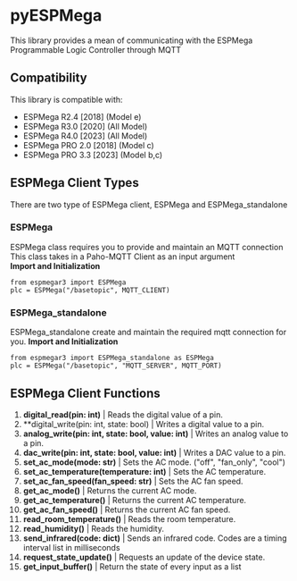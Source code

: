 # pyESPMega
This library provides a mean of communicating with the ESPMega Programmable Logic Controller through MQTT<br/>

## **Compatibility**
This library is compatible with:<br/>
- ESPMega R2.4 [2018] (Model e)
- ESPMega R3.0 [2020] (All Model)
- ESPMega R4.0 [2023] (All Model)
- ESPMega PRO 2.0 [2018] (Model c)
- ESPMega PRO 3.3 [2023] (Model b,c)

## **ESPMega Client Types**
There are two type of ESPMega client, ESPMega and ESPMega_standalone<br/>
### ESPMega
ESPMega class requires you to provide and maintain an MQTT connection
This class takes in a Paho-MQTT Client as an input argument<br/>
**Import and Initialization**
```
from espmegar3 import ESPMega
plc = ESPMega("/basetopic", MQTT_CLIENT)
```
### ESPMega_standalone
ESPMega_standalone create and maintain the required mqtt connection for you.
**Import and Initialization**
```
from espmegar3 import ESPMega_standalone as ESPMega
plc = ESPMega("/basetopic", "MQTT_SERVER", MQTT_PORT)
```
## **ESPMega Client Functions**
1. **digital_read(pin: int)** | Reads the digital value of a pin.
2. **digital_write(pin: int, state: bool) | Writes a digital value to a pin.
3. **analog_write(pin: int, state: bool, value: int)** | Writes an analog value to a pin.
4. **dac_write(pin: int, state: bool, value: int)** | Writes a DAC value to a pin.
5. **set_ac_mode(mode: str)** | Sets the AC mode. ("off", "fan_only", "cool")
6. **set_ac_temperature(temperature: int)** | Sets the AC temperature.
7. **set_ac_fan_speed(fan_speed: str)** | Sets the AC fan speed.
8. **get_ac_mode()** | Returns the current AC mode.
9. **get_ac_temperature()** | Returns the current AC temperature.
10. **get_ac_fan_speed()** | Returns the current AC fan speed.
11. **read_room_temperature()** | Reads the room temperature.
12. **read_humidity()** | Reads the humidity.
13. **send_infrared(code: dict)** | Sends an infrared code. Codes are a timing interval list in milliseconds
14. **request_state_update()** | Requests an update of the device state.
15. **get_input_buffer()** | Return the state of every input as a list
